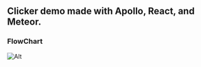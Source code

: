 ## Clicker demo made with Apollo, React, and Meteor.

### FlowChart
![Alt](ARM_clicker_flowchart.png)
